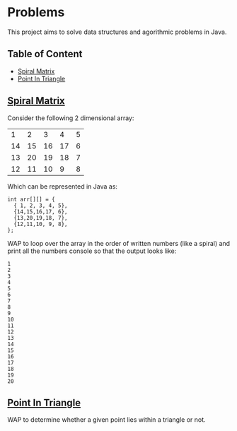 # Problems
This project aims to solve data structures and agorithmic problems in Java.

## Table of Content
- [Spiral Matrix](https://github.com/codingkapoor/solve-for-x/blob/master/java/problems/README.md#spiral-matrix)
- [Point In Triangle]()

## [Spiral Matrix](https://github.com/codingkapoor/solve-for-x/blob/master/java/problems/src/main/java/com/codingkapoor/problemsolving/SpiralMatrix.java)

Consider the following 2 dimensional array: 

<table>
<tr>
    <td>1</td>
    <td>2</td>
    <td>3</td>
    <td>4</td>
    <td>5</td>
</tr>
<tr>
    <td>14</td>
    <td>15</td>
    <td>16</td>
    <td>17</td>
    <td>6</td>
</tr>
<tr>
    <td>13</td>
    <td>20</td>
    <td>19</td>
    <td>18</td>
    <td>7</td>
</tr>
<tr>
    <td>12</td>
    <td>11</td>
    <td>10</td>
    <td>9</td>
    <td>8</td>
</tr>
</table>

 
Which can be represented in Java as: 
 
```
int arr[][] = { 
  { 1, 2, 3, 4, 5}, 
  {14,15,16,17, 6}, 
  {13,20,19,18, 7}, 
  {12,11,10, 9, 8}, 
}; 
```
 
WAP to loop over the array in the order of written numbers (like a spiral) and print all the numbers console so that the output looks like: 
 
```
1 
2 
3 
4 
5 
6 
7 
8 
9 
10 
11 
12 
13 
14 
15 
16 
17 
18 
19 
20 
```

## [Point In Triangle](https://github.com/codingkapoor/solve-for-x/blob/master/java/problems/src/main/java/com/codingkapoor/problemsolving/PointInTriangle.java)
WAP to determine whether a given point lies within a triangle or not.
